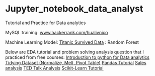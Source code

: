 # Jupyter_notebook_data_analyst
Tutorial and Practice for Data analytics

MySQL training:
www.hackerrank.com/hualivnico


Machine Learning Model:
[Titanic Survived Data](https://github.com/nico2997/Jupyter_notebook_data_analyst/tree/main/RandomForestModel) : Random Forest 


Below are EDA tutorial and problem solving analysis question that I practiced from free courses:
[Introduction to python for Data analytics](https://github.com/nico2997/Jupyter_notebook_data_analyst/tree/main/Exercise)
[Tidying Dataset (Normalize, Melt, Pivot Table)](https://github.com/nico2997/Jupyter_notebook_data_analyst/tree/main/Tidying%20dataset%20-%20Normalize%2C%20melt()%2C%20pivot_table())
[Pandas Tutorial](https://github.com/nico2997/Jupyter_notebook_data_analyst/tree/main/Pandas%20tutorial) 
[Sales analysis](https://github.com/nico2997/Jupyter_notebook_data_analyst/tree/main/Sales%20Analysis)
[TED Talk Analysis](https://github.com/nico2997/Jupyter_notebook_data_analyst/tree/main/TED_talk_analysis)
[Scikit-Learn Tutorial](https://github.com/nico2997/Jupyter_notebook_data_analyst/tree/main/Machine%20Learning%20Tutorial)

